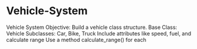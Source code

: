 # Vehicle-System
Vehicle System
Objective: Build a vehicle class structure.
Base Class: Vehicle
Subclasses: Car, Bike, Truck
Include attributes like speed, fuel, and calculate range
Use a method calculate_range() for each
